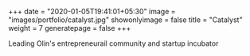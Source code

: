 +++
date = "2020-01-05T19:41:01+05:30"
image = "images/portfolio/catalyst.jpg"
showonlyimage = false
title = "Catalyst"
weight = 7
generatepage = false
+++

Leading Olin's entrepreneurail community and startup incubator
